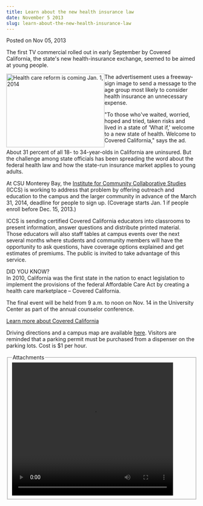 ```yaml
---
title: Learn about the new health insurance law
date: November 5 2013
slug: learn-about-the-new-health-insurance-law
---
```


 



<span class="date">Posted on Nov 05, 2013    </span>
<p>The first TV commercial rolled out in early September by Covered
California, the state&apos;s new health-insurance exchange, seemed to be
aimed at young people.</p>
<p><img alt="Health care reform is coming Jan. 1, 2014" src="https://news.csumb.edu/sites/default/files/65/attachments/news/images/healthcare_reform_arrows.jpg" style="float:left; width:259px; height:194px">The advertisement
uses a freeway-sign image to send a message to the age group most
likely to consider health insurance an unnecessary expense.</img></p>
<p>&quot;To those who&apos;ve waited, worried, hoped and tried, taken risks
and lived in a state of &apos;What if,&apos; welcome to a new state of
health. Welcome to Covered California,&quot; says the ad.</p>
<p>About 31 percent of all 18- to 34-year-olds in California are
uninsured. But the challenge among state officials has been
spreading the word about the federal health law and how the
state-run insurance market applies to young adults.</p>
<p>At CSU Monterey Bay, the <a href="https://iccs.csumb.edu/" rel="nofollow">Institute for Community Collaborative Studies</a> (ICCS)
is working to address that problem by offering outreach and
education to the campus and the larger community in advance of the
March 31, 2014, deadline for people to sign up. (Coverage starts
Jan. 1 if people enroll before Dec. 15, 2013.)</p>
<p>ICCS is sending certified Covered California educators into
classrooms to present information,&#xA0;answer questions and
distribute printed material. Those educators will also staff tables
at campus events over the next several months where students and
community members will have the opportunity to ask questions, have
coverage options explained and get estimates of premiums. The
public is invited to take advantage of this service.</p>
<p class="pullquote">DID YOU KNOW?<br>
In 2010, California was the first state in the nation to enact
legislation to implement the provisions of the federal Affordable
Care Act by creating a health care marketplace &#x2013; Covered
California.</br></p>
<p>The final event will be held from 9 a.m. to noon on Nov. 14 in
the&#xA0;University Center as part of the annual counselor
conference.</p>
<p><a href="https://www.calstate.edu/coveredca/" rel="nofollow">Learn more about Covered California</a></p>
<p>Driving directions and a campus map are available <a href="https://csumb.edu/maps" rel="nofollow">here</a>. Visitors are
reminded that a parking permit must be purchased from a dispenser
on the parking lots. Cost is $1 per hour.</p>
<fieldset class="fieldgroup group-attachments">
<legend>Attachments</legend>
<div class="field field-type-emvideo field-field-attach-video">
<div class="field-items">
<div class="field-item odd">
<div class="emvideo emvideo-video emvideo-youtube">
<div class="emfield-emvideo emfield-emvideo-youtube">
<div id="emvideo-youtube-flash-wrapper-1">
<!--<object type="application/x-shockwave-flash" height="350" width="425" data="https://www.youtube.com/v/7z0aPOQ__KM&amp;rel=0&amp;enablejsapi=1&amp;playerapiid=ytplayer&amp;fs=1" id="emvideo-youtube-flash-1">
          <param name="movie" value="https://www.youtube.com/v/7z0aPOQ__KM&amp;rel=0&amp;enablejsapi=1&amp;playerapiid=ytplayer&amp;fs=1" />
          <param name="allowScriptAccess" value="sameDomain"/>
          <param name="quality" value="best"/>
          <param name="allowFullScreen" value="true"/>
          <param name="bgcolor" value="#FFFFFF"/>
          <param name="scale" value="noScale"/>
          <param name="salign" value="TL"/>
          <param name="FlashVars" value="playerMode=embedded" />
          <param name="wmode" value="transparent" />
        </object>-->
<video controls="" width="425" height="350">
<source src="https://r3---sn-o097znee.googlevideo.com/videoplayback?expire=1422351144&amp;sver=3&amp;dur=260.086&amp;signature=4B7C32125C64CC0CDBD832CB05943B2E06C878EA.5D6DFFFAC1ED99EADC710F653FE3C40BDC5F0B8B&amp;source=youtube&amp;fexp=900718,907263,916104,923368,927622,929821,930676,936121,9406392,941004,943917,947225,948124,952302,952605,952901,955301,957103,957105,957201,959701&amp;ms=au&amp;id=o-AK-33pU1QnFnSjRDysyowd4ugwCrYwaEVDrN_Kz0Ed6E&amp;ratebypass=yes&amp;mv=m&amp;pl=23&amp;mt=1422329525&amp;initcwndbps=4025000&amp;itag=18&amp;mm=31&amp;upn=aPNOB5O6W9U&amp;sparams=dur,id,initcwndbps,ip,ipbits,itag,mm,ms,mv,pl,ratebypass,source,upn,expire&amp;ipbits=0&amp;ip=198.189.249.65&amp;key=yt5&amp;name=7z0aPOQ__KM" type="video/mp4"/></video></div>
</div>
</div>
</div>
</div>
</div>
</fieldset>





 
